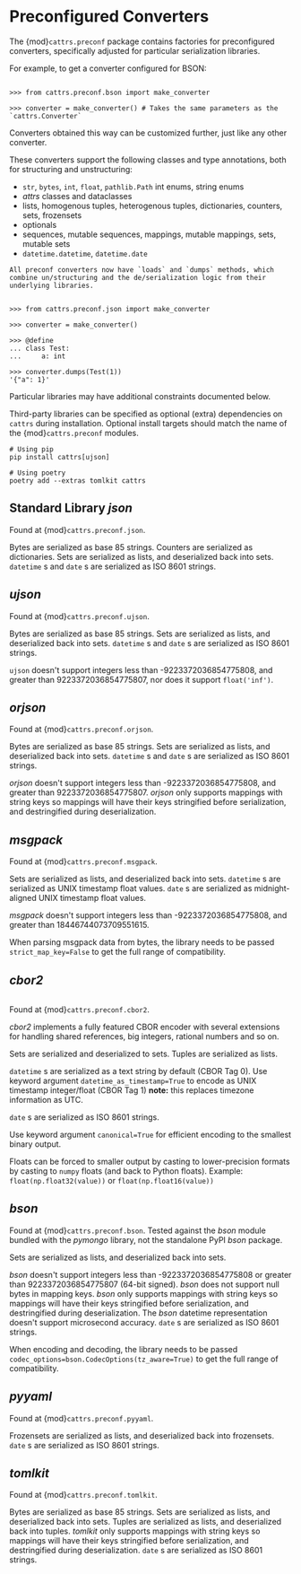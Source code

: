 # Preconfigured Converters

The {mod}`cattrs.preconf` package contains factories for preconfigured converters, specifically adjusted for particular serialization libraries.

For example, to get a converter configured for BSON:

```{doctest}

>>> from cattrs.preconf.bson import make_converter

>>> converter = make_converter() # Takes the same parameters as the `cattrs.Converter`
```

Converters obtained this way can be customized further, just like any other converter.

These converters support the following classes and type annotations, both for structuring and unstructuring:

- `str`, `bytes`, `int`, `float`, `pathlib.Path` int enums, string enums
- _attrs_ classes and dataclasses
- lists, homogenous tuples, heterogenous tuples, dictionaries, counters, sets, frozensets
- optionals
- sequences, mutable sequences, mappings, mutable mappings, sets, mutable sets
- `datetime.datetime`, `datetime.date`

```{versionadded} 22.1.0
All preconf converters now have `loads` and `dumps` methods, which combine un/structuring and the de/serialization logic from their underlying libraries.
```

```{doctest}

>>> from cattrs.preconf.json import make_converter

>>> converter = make_converter()

>>> @define
... class Test:
...     a: int

>>> converter.dumps(Test(1))
'{"a": 1}'
```

Particular libraries may have additional constraints documented below.

Third-party libraries can be specified as optional (extra) dependencies on `cattrs` during installation.
Optional install targets should match the name of the {mod}`cattrs.preconf` modules.

```console
# Using pip
pip install cattrs[ujson]

# Using poetry
poetry add --extras tomlkit cattrs
```

## Standard Library _json_

Found at {mod}`cattrs.preconf.json`.

Bytes are serialized as base 85 strings. Counters are serialized as dictionaries. Sets are serialized as lists, and deserialized back into sets. `datetime` s and `date` s are serialized as ISO 8601 strings.

## _ujson_

Found at {mod}`cattrs.preconf.ujson`.

Bytes are serialized as base 85 strings. Sets are serialized as lists, and deserialized back into sets. `datetime` s and `date` s are serialized as ISO 8601 strings.

`ujson` doesn't support integers less than -9223372036854775808, and greater than 9223372036854775807, nor does it support `float('inf')`.

## _orjson_

Found at {mod}`cattrs.preconf.orjson`.

Bytes are serialized as base 85 strings. Sets are serialized as lists, and deserialized back into sets. `datetime` s and `date` s are serialized as ISO 8601 strings.

_orjson_ doesn't support integers less than -9223372036854775808, and greater than 9223372036854775807.
_orjson_ only supports mappings with string keys so mappings will have their keys stringified before serialization, and destringified during deserialization.

## _msgpack_

Found at {mod}`cattrs.preconf.msgpack`.

Sets are serialized as lists, and deserialized back into sets. `datetime` s are serialized as UNIX timestamp float values. `date` s are serialized as midnight-aligned UNIX timestamp float values.

_msgpack_ doesn't support integers less than -9223372036854775808, and greater than 18446744073709551615.

When parsing msgpack data from bytes, the library needs to be passed `strict_map_key=False` to get the full range of compatibility.

## _cbor2_

```{versionadded} 23.1.0

```

Found at {mod}`cattrs.preconf.cbor2`.

_cbor2_ implements a fully featured CBOR encoder with several extensions for handling shared references, big integers, rational numbers and so on.

Sets are serialized and deserialized to sets.
Tuples are serialized as lists.

`datetime` s are serialized as a text string by default (CBOR Tag 0).
Use keyword argument `datetime_as_timestamp=True` to encode as UNIX timestamp integer/float (CBOR Tag 1)
**note:** this replaces timezone information as UTC.

`date` s are serialized as ISO 8601 strings.

Use keyword argument `canonical=True` for efficient encoding to the smallest binary output.

Floats can be forced to smaller output by casting to lower-precision formats by casting to `numpy` floats (and back to Python floats).
Example: `float(np.float32(value))` or `float(np.float16(value))`

## _bson_

Found at {mod}`cattrs.preconf.bson`. Tested against the _bson_ module bundled with the _pymongo_ library, not the standalone PyPI _bson_ package.

Sets are serialized as lists, and deserialized back into sets.

_bson_ doesn't support integers less than -9223372036854775808 or greater than 9223372036854775807 (64-bit signed).
_bson_ does not support null bytes in mapping keys.
_bson_ only supports mappings with string keys so mappings will have their keys stringified before serialization, and destringified during deserialization.
The _bson_ datetime representation doesn't support microsecond accuracy.
`date` s are serialized as ISO 8601 strings.

When encoding and decoding, the library needs to be passed `codec_options=bson.CodecOptions(tz_aware=True)` to get the full range of compatibility.

## _pyyaml_

Found at {mod}`cattrs.preconf.pyyaml`.

Frozensets are serialized as lists, and deserialized back into frozensets. `date` s are serialized as ISO 8601 strings.

## _tomlkit_

Found at {mod}`cattrs.preconf.tomlkit`.

Bytes are serialized as base 85 strings. Sets are serialized as lists, and deserialized back into sets.
Tuples are serialized as lists, and deserialized back into tuples.
_tomlkit_ only supports mappings with string keys so mappings will have their keys stringified before serialization, and destringified during deserialization. `date` s are serialized as ISO 8601 strings.
